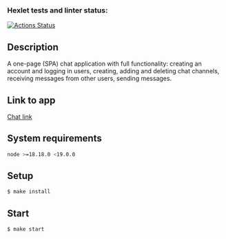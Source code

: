 ### Hexlet tests and linter status:
[![Actions Status](https://github.com/Flynnrcore/frontend-project-12/workflows/hexlet-check/badge.svg)](https://github.com/Flynnrcore/frontend-project-12/actions)

## Description
A one-page (SPA) chat application with full functionality: creating an account and logging in users, creating, adding and deleting chat channels, receiving messages from other users, sending messages.

## Link to app
[Chat link](https://flynnrcore-chat.onrender.com/)

## System requirements

```sh
node >=18.18.0 <19.0.0
```

## Setup

```sh
$ make install
```

## Start

```sh
$ make start
```